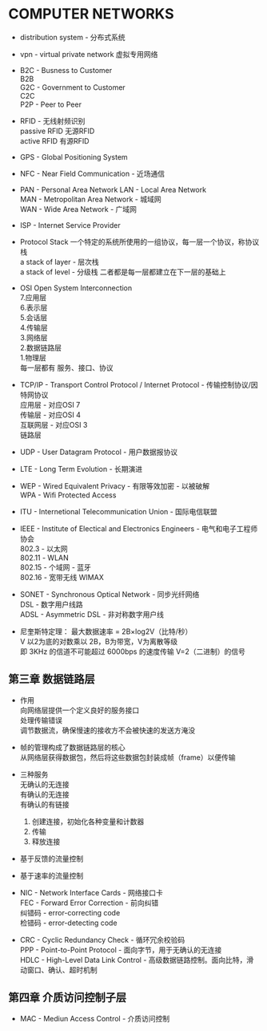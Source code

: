 # COMPUTER NETWORKS
- distribution system - 分布式系统  
- vpn - virtual private network 虚拟专用网络  
- B2C - Busness to Customer  
  B2B  
  G2C - Government to Customer  
  C2C  
  P2P - Peer to Peer

- RFID - 无线射频识别  
  passive RFID 无源RFID  
  active RFID 有源RFID  

- GPS - Global Positioning System  
- NFC - Near Field Communication - 近场通信
- PAN - Personal Area Network
  LAN - Local Area Network  
  MAN - Metropolitan Area Network - 城域网  
  WAN - Wide Area Network - 广域网

- ISP - Internet Service Provider
- Protocol Stack 一个特定的系统所使用的一组协议，每一层一个协议，称协议栈  
  a stack of layer - 层次栈  
  a stack of level - 分级栈
  二者都是每一层都建立在下一层的基础上


 - OSI Open System Interconnection  
   7.应用层  
   6.表示层  
   5.会话层  
   4.传输层  
   3.网络层  
   2.数据链路层  
   1.物理层  
   每一层都有  服务、接口、协议
   
- TCP/IP  - Transport Control Protocol / Internet Protocol - 传输控制协议/因特网协议  
  应用层 - 对应OSI 7  
  传输层 - 对应OSI 4  
  互联网层 - 对应OSI 3  
  链路层
  
- UDP - User Datagram Protocol - 用户数据报协议
- LTE - Long Term Evolution - 长期演进
- WEP - Wired Equivalent Privacy - 有限等效加密 - 以被破解  
  WPA - Wifi Protected Access  
  
- ITU - Internetional Telecommunication Union - 国际电信联盟
- IEEE - Institute of Electical and Electronics Engineers - 电气和电子工程师协会  
  802.3 - 以太网  
  802.11 - WLAN  
  802.15 - 个域网 - 蓝牙  
  802.16 - 宽带无线 WIMAX
  
- SONET - Synchronous Optical Network - 同步光纤网络  
  DSL - 数字用户线路  
  ADSL - Asymmetric DSL - 非对称数字用户线  
  
- 尼奎斯特定理： 最大数据速率 = 2B×log2V（比特/秒）  
  V 以2为底的对数乘以 2B，B为带宽，V为离散等级  
  即 3KHz 的信道不可能超过 6000bps 的速度传输 V=2（二进制）的信号  

## 第三章 数据链路层
- 作用  
  向网络层提供一个定义良好的服务接口  
  处理传输错误  
  调节数据流，确保慢速的接收方不会被快速的发送方淹没
  
- 帧的管理构成了数据链路层的核心  
  从网络层获得数据包，然后将这些数据包封装成帧（frame）以便传输  
  
- 三种服务  
  无确认的无连接  
  有确认的无连接  
  有确认的有链接
  1. 创建连接，初始化各种变量和计数器  
  2. 传输
  3. 释放连接
  
- 基于反馈的流量控制
- 基于速率的流量控制
- NIC - Network Interface Cards - 网络接口卡  
  FEC - Forward Error Correction - 前向纠错  
  纠错码 - error-correcting code  
  检错码 - error-detecting code
  
- CRC - Cyclic Redundancy Check - 循环冗余校验码  
  PPP - Point-to-Point Protocol - 面向字节，用于无确认的无连接  
  HDLC - High-Level Data Link Control - 高级数据链路控制。面向比特，滑动窗口、确认、超时机制
  
## 第四章 介质访问控制子层
- MAC - Mediun Access Control - 介质访问控制  